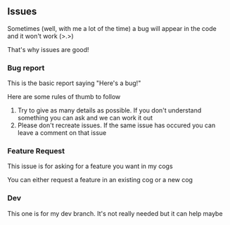 ## Issues
Sometimes (well, with me a lot of the time) a bug will appear in the code and it won't work (>.>)

That's why issues are good!

### Bug report
This is the basic report saying "Here's a bug!"

Here are some rules of thumb to follow
1. Try to give as many details as possible. If you don't understand something you can ask and we can work it out
2. Please don't recreate issues. If the same issue has occured you can leave a comment on that issue

### Feature Request
This issue is for asking for a feature you want in my cogs

You can either request a feature in an existing cog or a new cog

### Dev
This one is for my dev branch. It's not really needed but it can help maybe